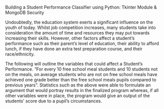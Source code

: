 Building a Student Performance Classifier using Python: Tkinter Module & MongoDB Security

Undoubtedly, the education system exerts a significant influence on the youth of today. Whilst job competition increases, many students take into consideration the amount of time and resources they may put towards increasing their skills. However, other factors affect a student’s performance such as their parent’s level of education, their ability to afford lunch, if they have done an extra test preparation course, and their race/ethnicity.

The following will outline the variables that could affect a Student’s Performance. “For every 10 free school meal students and 10 students not on the meals, on average students who are not on free school meals have achieved one grade better than the free school meals pupils compared to previous years”. Statistics such as the above were able to formulate an argument that would portray results in the finalized program whereas, if all other variables were in place, the program would give an output of the students' score due to a pupil’s circumstances.
